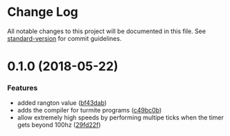 # Change Log

All notable changes to this project will be documented in this file. See [standard-version](https://github.com/conventional-changelog/standard-version) for commit guidelines.

<a name="0.1.0"></a>
# 0.1.0 (2018-05-22)


### Features

* added rangton value ([bf43dab](https://github.com/dwmkerr/langtonsant/commit/bf43dab))
* adds the compiler for turmite programs ([c49bc0b](https://github.com/dwmkerr/langtonsant/commit/c49bc0b))
* allow extremely high speeds by performing multipe ticks when the timer gets beyond 100hz ([29fd22f](https://github.com/dwmkerr/langtonsant/commit/29fd22f))
